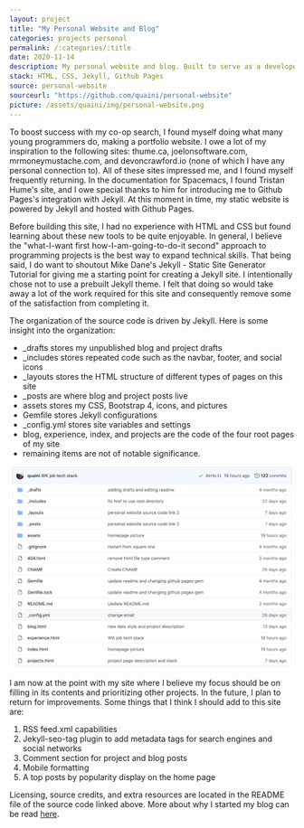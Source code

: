 ```yaml
---
layout: project
title: "My Personal Website and Blog"
categories: projects personal
permalink: /:categories/:title
date: 2020-11-14
description: My personal website and blog. Built to serve as a developer portfolio and personal archive.
stack: HTML, CSS, Jekyll, Github Pages
source: personal-website
sourceurl: "https://github.com/quaini/personal-website"
picture: /assets/quaini/img/personal-website.png
---
```


To boost success with my co-op search, I found myself doing what many young programmers do, making a portfolio website. I owe a lot of my inspiration to the following sites: thume.ca, joelonsoftware.com, mrmoneymustache.com, and devoncrawford.io (none of which I have any personal connection to). All of these sites impressed me, and I found myself frequently returning. In the documentation for Spacemacs, I found Tristan Hume's site, and I owe special thanks to him for introducing me to Github Pages's integration with Jekyll. At this moment in time, my static website is powered by Jekyll and hosted with Github Pages.

Before building this site, I had no experience with HTML and CSS but found learning about these new tools to be quite enjoyable. In general, I believe the "what-I-want first how-I-am-going-to-do-it second" approach to programming projects is the best way to expand technical skills. That being said, I do want to shoutout Mike Dane's Jekyll - Static Site Generator Tutorial for giving me a starting point for creating a Jekyll site. I intentionally chose not to use a prebuilt Jekyll theme. I felt that doing so would take away a lot of the work required for this site and consequently remove some of the satisfaction from completing it.

The organization of the source code is driven by Jekyll. Here is some insight into the organization:
* _drafts stores my unpublished blog and project drafts
* _includes stores repeated code such as the navbar, footer, and social icons
* _layouts stores the HTML structure of different types of pages on this site
* _posts are where blog and project posts live
* assets stores my CSS, Bootstrap 4, icons, and pictures
* Gemfile stores Jekyll configurations
* _config.yml stores site variables and settings
* blog, experience, index, and projects are the code of the four root pages of my site
* remaining items are not of notable significance.

<img src="/assets/quaini/img/personal-website-layout.png" class="img-thumbnail"/>

I am now at the point with my site where I believe my focus should be on filling in its contents and prioritizing other projects. In the future, I plan to return for improvements. Some things that I think I should add to this site are:
1. RSS feed.xml capabilities
2. Jekyll-seo-tag plugin to add metadata tags for search engines and social networks 
3. Comment section for project and blog posts 
4. Mobile formatting
5. A top posts by popularity display on the home page

Licensing, source credits, and extra resources are located in the README file of the source code linked above. More about why I started my blog can be read [here](https://quaini.io/blog/2020-11-14-welcome-to-my-blog/).

